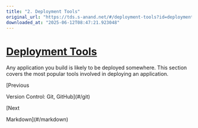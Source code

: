 ```yaml
---
title: "2. Deployment Tools"
original_url: "https://tds.s-anand.net/#/deployment-tools?id=deployment-tools"
downloaded_at: "2025-06-12T08:47:21.923048"
---
```


[Deployment Tools](#/deployment-tools?id=deployment-tools)
==========================================================

Any application you build is likely to be deployed somewhere. This section covers the most popular tools involved in deploying an application.

[Previous

Version Control: Git, GitHub](#/git)

[Next

Markdown](#/markdown)